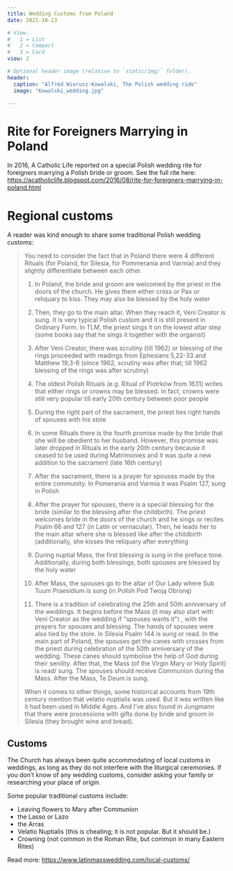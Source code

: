 ```yaml
---
title: Wedding Customs from Poland
date: 2021-10-23

# View.
#   1 = List
#   2 = Compact
#   3 = Card
view: 2

# Optional header image (relative to `static/img/` folder).
header:
  caption: "Alfred Wierusz-Kowalski, The Polish wedding ride"
  image: "Kowalski_wedding.jpg"

---
```


# Rite for Foreigners Marrying in Poland

In 2016, A Catholic Life reported on a special Polish wedding rite for foreigners marrying a Polish bride or groom. See the full rite here: https://acatholiclife.blogspot.com/2016/08/rite-for-foreigners-marrying-in-poland.html

# Regional customs

A reader was kind enough to share some traditional Polish wedding customs:

> You need to consider the fact that in Poland there were 4 different Rituals (for Poland, for Silesia, for Pommerania and Varmia) and they slightly differentiate between each other. 
> 
> 1. In Poland, the bride and groom are welcomed by the priest in the doors of the church. He gives them either cross or Pax or reliquary to kiss. They may also be blessed by the holy water
> 
> 2. Then, they go to the main altar. When they reach it, Veni Creator is sung. It is very typical Polish custom and it is still present in Ordinary Form. In TLM, the priest sings it on the lowest altar step (some books say that he sings it together with the organist)
> 
> 3. After Veni Creator, there was scrutiny (till 1962) or blessing of the rings proceeded with readings from Ephesians 5,22-33 and Matthew 19,3-6 (since 1962, scrutiny was after that; till 1962 blessing of the rings was after scrutiny)
> 
> 4. The oldest Polish Rituals (e.g. Ritual of Piotrków from 1631) writes that either rings or crowns may be blessed. In fact, crowns were still very popular till early 20th century between poor people
> 
> 5. During the right part of the sacrament, the priest ties right hands of spouses with his stole 
> 
> 6. In some Rituals there is the fourth promise made by the bride that she will be obedient to her husband. However, this promise was later dropped in Rituals in the early 20th century because it ceased to be used during Matrimonies and it was quite a new addition to the sacrament (late 16th century)
> 
> 7. After the sacrament, there is a prayer for spouses made by the entire community. In Pomerania and Varmia it was Psalm 127, sung in Polish 
> 
> 8. After the prayer for spouses, there is a special blessing for the bride (similar to the blessing after the childbirth). The priest welcomes bride in the doors of the church and he sings or recites Psalm 66 and 127 (in Latin or vernacular). Then, he leads her to the main altar where she is blessed like after the childbirth (additionally, she kisses the reliquary after everything
> 
> 9. During nuptial Mass, the first blessing is sung in the preface tone. Additionally, during both blessings, both spouses are blessed by the holy water
> 
> 10. After Mass, the spouses go to the altar of Our Lady where Sub Tuum Praesidium is sung (in Polish Pod Twoją Obronę)
> 
> 11. There is a tradition of celebrating the 25th and 50th anniversary of the weddings. It begins before the Mass (it may also start with Veni Creator as the wedding if "spouses wants it") , with the prayers for spouses and blessing. The hands of spouses were also tied by the stole. In Silesia Psalm 144 is sung or read. In the main part of Poland, the spouses get the canes with crosses from the priest during celebration of the 50th anniversary of the wedding. These canes should symbolise the help of God during their senility. After that, the Mass (of the Virgin Mary or Holy Spirit) is read/ sung. The spouses should receive Communion during the Mass. After the Mass, Te Deum is sung. 
> 
> When it comes to other things, some historical accounts from 19th century mention that velatio nuptialis was used. But it was written like it had been used in Middle Ages. And I’ve also found in Jungmann that there were processions with gifts done by bride and groom in Silesia (they brought wine and bread).

## Customs 

The Church has always been quite accommodating of local customs in weddings, as long as they do not interfere with the liturgical ceremonies. If you don’t know of any wedding customs, consider asking your family or researching your place of origin. 

Some popular traditional customs include: 

* Leaving flowers to Mary after Communion 
* the Lasso or Lazo 
* the Arras
* Velatio Nuptialis (this is cheating; it is not popular. But it should be.) 
* Crowning (not common in the Roman Rite, but common in many Eastern Rites) 

Read more: https://www.latinmasswedding.com/local-customs/
